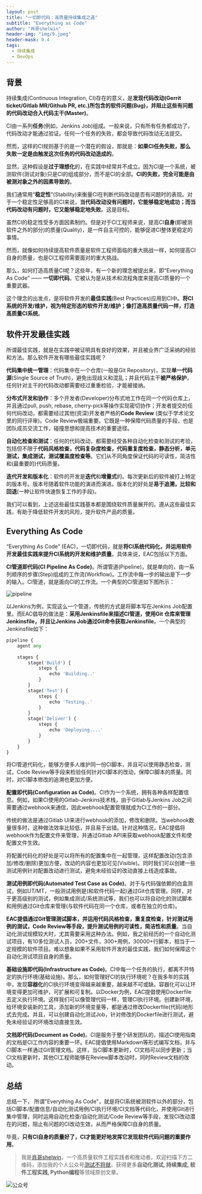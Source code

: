 ```yaml
---
layout: post
title: "一切即代码：高质量持续集成之道"
subtitle: "Everything as Code"
author: "肖哥shelwin"
header-img: "img/9.jpeg"
header-mask: 0.4
tags:
  - 持续集成
  - DevOps
---
```


## 背景

持续集成(Continuous Integration, CI)存在的意义，是**发现代码改动(Gerrit ticket/Gitlab MR/Github PR, etc.)所包含的软件问题(Bug)，并阻止这些有问题的代码改动合入代码主干(Master)**。

CI由一系列**任务**(例如，Jenkins Job)组成。一般来说，只有所有任务都成功了，代码改动才能通过验证。任何一个任务的失败，都会导致代码改动无法提交。

然而，这样的CI规则基于的是一个潜在的假设，那就是：**如果CI任务失败，那么失败一定是由触发这次任务的代码改动造成的**。

显然，这种假设是**过于理想化**的，在实践中经常并不成立。因为CI是一个系统，被测软件(测试对象)只是CI的组成部分，而不是CI的全部。**CI的失败，完全可能是由被测对象之外的因素导致的**。

我们通常用“**稳定性**”(Stability)来衡量CI在判断代码改动是否有问题时的表现。对于一个稳定性足够高的CI来说，**当代码改动没有问题时，它能够稳定地成功；而当代码改动有问题时，它又能够稳定地失败**。这是目标。

虽然CI的稳定性受多方面因素制约。但是对于CI工程师来说，提高CI**自身**(即被测软件之外的部分)的质量(Quality)，是一件自主可控的，能够促进CI整体更稳定的事情。

然而，就像如何持续提高软件质量是软件工程师面临的重大挑战一样，如何提高CI自身的质量，也是CI工程师需要面对的重大挑战。

那么，如何打造高质量CI呢？这些年，有一个新的理念被提出来，即“Everything As Code” —— **一切即代码**。它被认为是从技术和流程角度来提高CI质量的一个重要武器。

这个理念的出发点，是将软件开发的**最佳实践**(Best Practices)应用到CI中。**将CI系统的开发/维护，视为特定形态的软件开发/维护；像打造高质量代码一样，打造高质量CI系统**。

## 软件开发最佳实践

所谓最佳实践，就是在实践中被证明具有良好的效果，并且被业界广泛采纳的经验和方法。那么软件开发有哪些最佳实践呢？

**代码集中统一管理**：代码集中在一个仓库(一般是Git Repository)，实现**单一代码源**(Single Source of Truth)，避免出现歧义和混乱；并且代码主干**被严格保护**，任何针对主干的代码改动都需要经过重重检验，才能被接纳。

**分布式开发和协作**：多个开发者(Developer)分布式地工作在同一个代码仓库上，并且通过pull, push, rebase, cherry-pick等操作实现密切协作；开发者提交的任何代码改动，都需要经过其他(资深)开发者严格的**Code Review** (类似于学术论文里的同行评审)。Code Review极端重要。它既是一种保障代码质量的手段，也是团队成员交流工作，碰撞思想和提高技术的重要途径。

**自动化检查和测试**：任何的代码改动，都需要经受各种自动化检查和测试的考验，包括但不限于**代码风格检查，代码复杂度检查，代码重复度检查，静态分析，单元测试，集成测试，测试覆盖度检查等**。它们从不同角度保证代码的可读性，简洁性和(最重要的)代码质量。

**迭代开发和版本化**：软件的开发是**迭代**和**增量式**的。每次更新后的软件被打上特定的版本号。版本号随着软件功能的演进而演进。版本化的好处是**易于追溯，比较和回退**(一种让软件快速恢复工作的手段)。

我们可以看到，上述这些最佳实践基本都是围绕软件质量展开的。遵从这些最佳实践，有助于降低软件开发的风险，提升软件产品的质量。

## Everything As Code
“Everything As Code” (EAC)，一切即代码，就是**将CI系统代码化，并运用软件开发最佳实践来提升CI系统的开发和维护质量**。具体来说，EAC包括以下方面。

**CI管道即代码(CI Pipeline As Code)**。所谓管道(Pipeline)，就是单向的，由一系列顺序的步骤(Step)组成的工作流(Workflow)。工作流中每一步的输出是下一步的输入。CI管道，就是面向CI的工作流。一个典型的CI管道如下图所示：

![pipeline](https://slxiao.github.io/img/pipeline.png)

以Jenkins为例，实现这么一个管道，传统的方式是将脚本写在Jenkins Job配置里。而EAC倡导的做法是：**采用Jenkinsfile来描述CI管道，使用Git 仓库来管理Jenkinsfile，并且让Jenkins Job通过Git命令获取Jenkinsfile**。一个典型的Jenkinsfile如下：
```python
pipeline {
    agent any
 
    stages {
        stage('Build') {
            steps {
                echo 'Building..'
            }
        }
        stage('Test') {
            steps {
                echo 'Testing..'
            }
        }
        stage('Deliver') {
            steps {
                echo 'Deploying....'
            }
        }
    }
}
```

将CI管道代码化，能够方便多人维护同一份CI脚本，并且可以使用静态检查，测试，Code Review等手段来检验任何针对CI脚本的改动，保障CI脚本的质量。同时，对CI脚本修改的追溯也更加方便。

**配置即代码(Configuration as Code)**。CI作为一个系统，拥有各种各样配置信息。例如，如果CI使用的Gitlab-Jenkins技术栈，由于Gitlab与Jenkins Job之间需要通过webhook来通信，因此webhook配置管理就成为CI工作的一部分。

传统的做法是通过Gitlab UI来进行webhook的添加，修改和删除。当webhook数量很多时，这种做法效率比较低，并且易于出错。针对这种情况，EAC提倡将webhook作为配置文件来管理，并通过Gitlab API来获取webhook配置文件和使配置文件生效。

将配置代码化的好处是可以将所有的配置集中在一起管理，这样配置改动(包含添加/修改/删除)更加方便，改动的内容也更加可见(Visible)。同时我们可以创建一些测试用例针对配置改动进行测试，避免未经验证的改动直接上线造成事故。

**测试用例即代码(Automated Test Case as Code)**。对于与代码强依赖的白盒测试，例如UT/MT，一般测试用例是(和软件代码一起)通过Git仓库管理。同样，对于更高级别的测试，例如集成测试/系统测试等，我们也可以将自动化的测试脚本和用例通过Git仓库来管理(与软件代码在同一个仓库，或者在独立的仓库)。

**EAC提倡通过Git管理测试脚本，并运用代码风格检查，重复度检查，针对测试用例的测试，Code Review等手段，提升测试用例的可读性，简洁性和质量**。当自动化测试规模较大时，尤其需要采用这种办法。例如，我之前经历的一个自动化测试项目，有10多位测试人员，200+文件，300+用例，30000+行脚本，相当于一定规模的软件项目。难以想象如果不采用软件开发的最佳实践，我们如何保障这个自动化测试项目自身的质量。

**基础设施即代码(Infrastructure as Code)**。CI中每一个任务的执行，都离不开特定的执行环境(基础设施)。那么，如何管理好CI的执行环境呢？在我多年的实践中，发现**容器化**的CI执行环境变得越来越重要，越来越不可或缺。容器化可以让环境变得更加可维护，可扩展和可复制。以Docker为例，EAC提倡使用Dockerfile去定义执行环境。这样我们可以像管理代码一样，管理CI执行环境。创建新环境，给环境安装新的工具，添加新的环境变量等，都是通过修改Dockerfile(代码)地形式去完成。并且，可以创建自动化测试Job，针对修改的Dockerfile进行测试，避免未经验证的环境改动直接生效。

**文档即代码(Document as Code)**。CI是服务于整个研发团队的，描述CI使用指南的文档是CI工作内容的重要一环。EAC提倡使用Markdown等形式编写文档，并与CI脚本一样通过Git管理文档。这样，当CI脚本更新时，CI文档可以同步更新；当CI文档更新时，其他CI工程师能够在Review脚本改动时，同时Review文档的改动。

## 总结

总结一下， 所谓"Everything As Code"，就是将CI系统被测软件以外的部分，包括CI脚本/配置信息/自动化测试用例/CI执行环境/CI文档等代码化，并使用Git进行集中管理，同时运用自动化检查/自动化测试/Code Review等手段，发现CI改动潜在的问题，阻止有问题的CI改动生效，从而严格保障CI自身的质量。

毕竟，**只有CI自身的质量好了，CI才能更好地发挥它发现软件代码问题的重要作用**。

> 我是[肖哥shelwin](https://slxiao.github.io/about/)，一个高质量软件工程实践者和推动者。欢迎扫描下方二维码，添加我的个人公众号[测试不将就](https://slxiao.github.io/img/wechat-public.png)，获得更多**自动化测试, 持续集成, 软件工程实践, Python编程**等领域原创文章。

![公众号](https://slxiao.github.io/img/wechat-public.png)